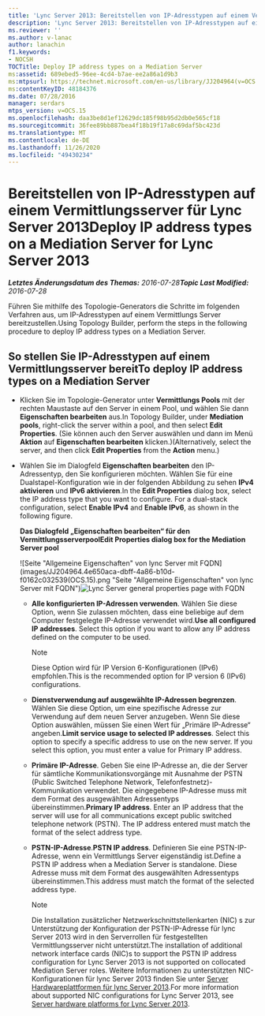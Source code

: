 ```yaml
---
title: 'Lync Server 2013: Bereitstellen von IP-Adresstypen auf einem Vermittlungsserver'
description: 'Lync Server 2013: Bereitstellen von IP-Adresstypen auf einem Vermittlungsserver.'
ms.reviewer: ''
ms.author: v-lanac
author: lanachin
f1.keywords:
- NOCSH
TOCTitle: Deploy IP address types on a Mediation Server
ms:assetid: 689ebed5-96ee-4cd4-b7ae-ee2a86a1d9b3
ms:mtpsurl: https://technet.microsoft.com/en-us/library/JJ204964(v=OCS.15)
ms:contentKeyID: 48184376
ms.date: 07/28/2016
manager: serdars
mtps_version: v=OCS.15
ms.openlocfilehash: daa3be8d1ef12629dc185f98b95d2db0e565cf18
ms.sourcegitcommit: 36fee89bb887bea4f18b19f17a8c69daf5bc423d
ms.translationtype: MT
ms.contentlocale: de-DE
ms.lasthandoff: 11/26/2020
ms.locfileid: "49430234"
---
```

# <a name="deploy-ip-address-types-on-a-mediation-server-for-lync-server-2013"></a><span data-ttu-id="d63da-103">Bereitstellen von IP-Adresstypen auf einem Vermittlungsserver für Lync Server 2013</span><span class="sxs-lookup"><span data-stu-id="d63da-103">Deploy IP address types on a Mediation Server for Lync Server 2013</span></span>

<div data-xmlns="http://www.w3.org/1999/xhtml">

<div class="topic" data-xmlns="http://www.w3.org/1999/xhtml" data-msxsl="urn:schemas-microsoft-com:xslt" data-cs="https://msdn.microsoft.com/">

<div data-asp="https://msdn2.microsoft.com/asp">



</div>

<div id="mainSection">

<div id="mainBody"><span data-ttu-id="d63da-104">

<span> </span></span><span class="sxs-lookup"><span data-stu-id="d63da-104">

<span> </span></span></span>

<span data-ttu-id="d63da-105">_**Letztes Änderungsdatum des Themas:** 2016-07-28_</span><span class="sxs-lookup"><span data-stu-id="d63da-105">_**Topic Last Modified:** 2016-07-28_</span></span>

<span data-ttu-id="d63da-106">Führen Sie mithilfe des Topologie-Generators die Schritte im folgenden Verfahren aus, um IP-Adresstypen auf einem Vermittlungs Server bereitzustellen.</span><span class="sxs-lookup"><span data-stu-id="d63da-106">Using Topology Builder, perform the steps in the following procedure to deploy IP address types on a Mediation Server.</span></span>

<div>

## <a name="to-deploy-ip-address-types-on-a-mediation-server"></a><span data-ttu-id="d63da-107">So stellen Sie IP-Adresstypen auf einem Vermittlungsserver bereit</span><span class="sxs-lookup"><span data-stu-id="d63da-107">To deploy IP address types on a Mediation Server</span></span>

  - <span data-ttu-id="d63da-108">Klicken Sie im Topologie-Generator unter **Vermittlungs Pools** mit der rechten Maustaste auf den Server in einem Pool, und wählen Sie dann **Eigenschaften bearbeiten** aus.</span><span class="sxs-lookup"><span data-stu-id="d63da-108">In Topology Builder, under **Mediation pools**, right-click the server within a pool, and then select **Edit Properties**.</span></span> <span data-ttu-id="d63da-109">(Sie können auch den Server auswählen und dann im Menü **Aktion** auf **Eigenschaften bearbeiten** klicken.)</span><span class="sxs-lookup"><span data-stu-id="d63da-109">(Alternatively, select the server, and then click **Edit Properties** from the **Action** menu.)</span></span>

  - <span data-ttu-id="d63da-p102">Wählen Sie im Dialogfeld **Eigenschaften bearbeiten** den IP-Adressentyp, den Sie konfigurieren möchten. Wählen Sie für eine Dualstapel-Konfiguration wie in der folgenden Abbildung zu sehen **IPv4 aktivieren** und **IPv6 aktivieren**.</span><span class="sxs-lookup"><span data-stu-id="d63da-p102">In the **Edit Properties** dialog box, select the IP address type that you want to configure. For a dual-stack configuration, select **Enable IPv4** and **Enable IPv6**, as shown in the following figure.</span></span>
    
    <span data-ttu-id="d63da-112">**Das Dialogfeld „Eigenschaften bearbeiten“ für den Vermittlungsserverpool**</span><span class="sxs-lookup"><span data-stu-id="d63da-112">**Edit Properties dialog box for the Mediation Server pool**</span></span>
    
    <span data-ttu-id="d63da-113">![Seite "Allgemeine Eigenschaften" von lync Server mit FQDN](images/JJ204964.4e650aca-dbff-4a86-b10d-f0162c032539(OCS.15).png "Seite "Allgemeine Eigenschaften" von lync Server mit FQDN")</span><span class="sxs-lookup"><span data-stu-id="d63da-113">![Lync Server general properties page with FQDN](images/JJ204964.4e650aca-dbff-4a86-b10d-f0162c032539(OCS.15).png "Lync Server general properties page with FQDN")</span></span>
    
      - <span data-ttu-id="d63da-p103">**Alle konfigurierten IP-Adressen verwenden**. Wählen Sie diese Option, wenn Sie zulassen möchten, dass eine beliebige auf dem Computer festgelegte IP-Adresse verwendet wird.</span><span class="sxs-lookup"><span data-stu-id="d63da-p103">**Use all configured IP addresses**. Select this option if you want to allow any IP address defined on the computer to be used.</span></span>
        
        <div>
        

        > [!NOTE]  
        > <span data-ttu-id="d63da-116">Diese Option wird für IP Version 6-Konfigurationen (IPv6) empfohlen.</span><span class="sxs-lookup"><span data-stu-id="d63da-116">This is the recommended option for IP version 6 (IPv6) configurations.</span></span>

        
        </div>
    
      - <span data-ttu-id="d63da-p104">**Dienstverwendung auf ausgewählte IP-Adressen begrenzen**. Wählen Sie diese Option, um eine spezifische Adresse zur Verwendung auf dem neuen Server anzugeben. Wenn Sie diese Option auswählen, müssen Sie einen Wert für „Primäre IP-Adresse“ angeben.</span><span class="sxs-lookup"><span data-stu-id="d63da-p104">**Limit service usage to selected IP addresses**. Select this option to specify a specific address to use on the new server. If you select this option, you must enter a value for Primary IP address.</span></span>
    
      - <span data-ttu-id="d63da-p105">**Primäre IP-Adresse**. Geben Sie eine IP-Adresse an, die der Server für sämtliche Kommunikationsvorgänge mit Ausnahme der PSTN (Public Switched Telephone Network, Telefonfestnetz)-Kommunikation verwendet. Die eingegebene IP-Adresse muss mit dem Format des ausgewählten Adressentyps übereinstimmen.</span><span class="sxs-lookup"><span data-stu-id="d63da-p105">**Primary IP address**. Enter an IP address that the server will use for all communications except public switched telephone network (PSTN). The IP address entered must match the format of the select address type.</span></span>
    
      - <span data-ttu-id="d63da-123">**PSTN-IP-Adresse**.</span><span class="sxs-lookup"><span data-stu-id="d63da-123">**PSTN IP address**.</span></span> <span data-ttu-id="d63da-124">Definieren Sie eine PSTN-IP-Adresse, wenn ein Vermittlungs Server eigenständig ist.</span><span class="sxs-lookup"><span data-stu-id="d63da-124">Define a PSTN IP address when a Mediation Server is standalone.</span></span> <span data-ttu-id="d63da-125">Diese Adresse muss mit dem Format des ausgewählten Adressentyps übereinstimmen.</span><span class="sxs-lookup"><span data-stu-id="d63da-125">This address must match the format of the selected address type.</span></span>
        
        <div>
        

        > [!NOTE]  
        > <span data-ttu-id="d63da-126">Die Installation zusätzlicher Netzwerkschnittstellenkarten (NIC) s zur Unterstützung der Konfiguration der PSTN-IP-Adresse für lync Server 2013 wird in den Serverrollen für festgestellten Vermittlungsserver nicht unterstützt.</span><span class="sxs-lookup"><span data-stu-id="d63da-126">The installation of additional network interface cards (NIC)s to support the PSTN IP address configuration for Lync Server 2013 is not supported on collocated Mediation Server roles.</span></span> <span data-ttu-id="d63da-127">Weitere Informationen zu unterstützten NIC-Konfigurationen für lync Server 2013 finden Sie unter <A href="lync-server-2013-server-hardware-platforms.md">Server Hardwareplattformen für lync Server 2013</A>.</span><span class="sxs-lookup"><span data-stu-id="d63da-127">For more information about supported NIC configurations for Lync Server 2013, see <A href="lync-server-2013-server-hardware-platforms.md">Server hardware platforms for Lync Server 2013</A>.</span></span>

        
        <span data-ttu-id="d63da-128"></div>

</div>

</div>

<span> </span>

</div>

</div>

</span><span class="sxs-lookup"><span data-stu-id="d63da-128"></div>

</div>

</div>

<span> </span>

</div>

</div>

</span></span></div>

